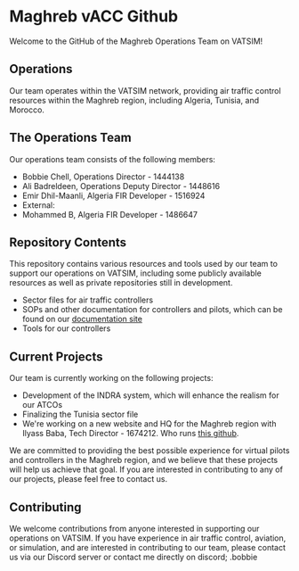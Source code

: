 # Maghreb vACC Github

Welcome to the GitHub of the Maghreb Operations Team on VATSIM!

## Operations

Our team operates within the VATSIM network, providing air traffic control resources within the Maghreb region, including Algeria, Tunisia, and Morocco.

## The Operations Team

Our operations team consists of the following members:

- Bobbie Chell, Operations Director - 1444138
- Ali Badreldeen, Operations Deputy Director - 1448616
- Emir Dhil-Maanli, Algeria FIR Developer - 1516924
- External:
- Mohammed B, Algeria FIR Developer - 1486647

## Repository Contents

This repository contains various resources and tools used by our team to support our operations on VATSIM, including some publicly available resources as well as private repositories still in development.

- Sector files for air traffic controllers
- SOPs and other documentation for controllers and pilots, which can be found on our [documentation site](https://docs.vatsim.ma/)
- Tools for our controllers

## Current Projects

Our team is currently working on the following projects:

- Development of the INDRA system, which will enhance the realism for our ATCOs
- Finalizing the Tunisia sector file
- We're working on a new website and HQ for the Maghreb region with Ilyass Baba, Tech Director - 1674212. Who runs [this github](https://github.com/Maghreb-vACC-Tech).

We are committed to providing the best possible experience for virtual pilots and controllers in the Maghreb region, and we believe that these projects will help us achieve that goal. If you are interested in contributing to any of our projects, please feel free to contact us.

## Contributing

We welcome contributions from anyone interested in supporting our operations on VATSIM. If you have experience in air traffic control, aviation, or simulation, and are interested in contributing to our team, please contact us via our Discord server or contact me directly on discord; .bobbie
